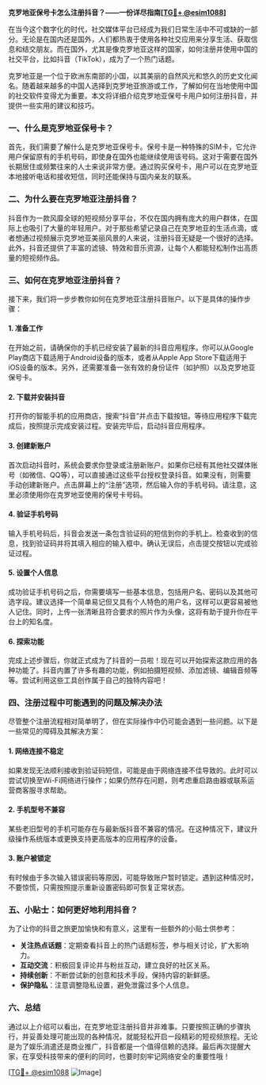 **克罗地亚保号卡怎么注册抖音？——一份详尽指南[[TG💪+ @esim1088](https://t.me/s/esim1088)]**

在当今这个数字化的时代，社交媒体平台已经成为我们日常生活中不可或缺的一部分。无论是在国内还是国外，人们都热衷于使用各种社交应用来分享生活、获取信息和结交朋友。而在国外，尤其是像克罗地亚这样的国家，如何注册并使用中国的社交平台，比如抖音（TikTok），成为了一个热门话题。

克罗地亚是一个位于欧洲东南部的小国，以其美丽的自然风光和悠久的历史文化闻名。随着越来越多的中国人选择到克罗地亚旅游或工作，了解如何在当地使用中国的社交软件变得尤为重要。本文将详细介绍克罗地亚保号卡用户如何注册抖音，并提供一些实用的建议和技巧。

### 一、什么是克罗地亚保号卡？

首先，我们需要了解什么是克罗地亚保号卡。保号卡是一种特殊的SIM卡，它允许用户保留原有的手机号码，即使身在国外也能继续使用该号码。这对于需要在国外长期居住或频繁往来的人士来说非常方便。通过购买保号卡，用户可以在克罗地亚本地接听电话和接收短信，同时还能保持与国内亲友的联系。

### 二、为什么要在克罗地亚注册抖音？

抖音作为一款风靡全球的短视频分享平台，不仅在国内拥有庞大的用户群体，在国际上也吸引了大量的年轻用户。对于那些希望记录自己在克罗地亚的生活点滴，或者想通过视频展示克罗地亚美丽风景的人来说，注册抖音无疑是一个很好的选择。此外，抖音还提供了丰富的滤镜、特效和音乐资源，让每个人都能轻松制作出高质量的短视频作品。

### 三、如何在克罗地亚注册抖音？

接下来，我们将一步步教你如何在克罗地亚注册抖音账户。以下是具体的操作步骤：

#### 1. 准备工作

在开始之前，请确保你的手机已经安装了最新的抖音应用程序。你可以从Google Play商店下载适用于Android设备的版本，或者从Apple App Store下载适用于iOS设备的版本。另外，还需要准备一张有效的身份证件（如护照）以及克罗地亚保号卡。

#### 2. 下载并安装抖音

打开你的智能手机的应用商店，搜索“抖音”并点击下载按钮。等待应用程序下载完成后，按照提示完成安装过程。安装完毕后，启动抖音应用程序。

#### 3. 创建新账户

首次启动抖音时，系统会要求你登录或注册新账户。如果你已经有其他社交媒体账号（如微信、QQ等），可以直接通过这些平台授权登录抖音。如果没有，则需要手动创建新账户。点击屏幕上的“注册”选项，然后输入你的手机号码。请注意，这里必须使用你在克罗地亚使用的保号卡号码。

#### 4. 验证手机号码

输入手机号码后，抖音会发送一条包含验证码的短信到你的手机上。检查收到的信息，找到验证码并将其填入相应的输入框中。确认无误后，点击提交按钮以完成验证过程。

#### 5. 设置个人信息

成功验证手机号码之后，你需要填写一些基本信息，包括用户名、密码以及其他可选字段。建议选择一个简单易记但又具有个人特色的用户名，这样可以更容易被他人记住。同时，上传一张清晰且符合要求的照片作为头像，这将有助于提升你在平台上的知名度。

#### 6. 探索功能

完成上述步骤后，你就正式成为了抖音的一员啦！现在可以开始探索这款应用的各种功能了。抖音内置了许多有趣的功能，例如拍摄短视频、添加滤镜、编辑音频等等。尝试利用这些工具创作属于自己的独特内容吧！

### 四、注册过程中可能遇到的问题及解决办法

尽管整个注册流程相对简单明了，但在实际操作中仍可能会遇到一些问题。以下是一些常见的障碍及其解决方案：

#### 1. 网络连接不稳定

如果发现无法顺利接收到验证码短信，可能是由于网络连接不佳导致的。此时可以尝试切换至Wi-Fi网络进行操作；如果仍然存在问题，则考虑重启路由器或联系运营商客服寻求帮助。

#### 2. 手机型号不兼容

某些老旧型号的手机可能存在与最新版抖音不兼容的情况。在这种情况下，建议升级操作系统版本或更换支持更高版本的应用程序的设备。

#### 3. 账户被锁定

有时候由于多次输入错误密码等原因，可能导致账户暂时锁定。遇到这种情况时，不要惊慌，只需按照提示重新设置密码即可恢复正常状态。

### 五、小贴士：如何更好地利用抖音？

为了让你的抖音之旅更加愉快和有意义，这里有一些额外的小贴士供参考：

- **关注热点话题**：定期查看抖音上的热门话题标签，参与相关讨论，扩大影响力。
- **互动交流**：积极回复评论并与粉丝互动，建立良好的社区关系。
- **持续创新**：不断尝试新的创意和技术手段，保持内容的新鲜感。
- **保护隐私**：注意调整隐私设置，避免泄露过多个人信息。

### 六、总结

通过以上介绍可以看出，在克罗地亚注册抖音并非难事。只要按照正确的步骤执行，并妥善处理可能出现的各种情况，就能轻松开启一段精彩的短视频旅程。无论是为了娱乐消遣还是商业推广，抖音都是一个值得信赖的选择。最后再次提醒大家，在享受科技带来的便利的同时，也要时刻牢记网络安全的重要性哦！

[[TG💪+ @esim1088](https://t.me/s/esim1088) ![Image](https://i.postimg.cc/4NQfJmqS/Snipaste-2025-05-13-00-14-12.png)]